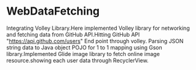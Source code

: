 # WebDataFetching
Integrating Volley Library.Here implemented Volley library for networking and fetching data from GitHub API.Hitting GitHub API "https://api.github.com/users" End point through volley. Parsing JSON string data to Java object POJO for 1 to 1 mapping using Gson library.Implemented Glide image library to fetch online image resource.showing each user data through RecyclerView.
